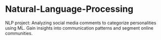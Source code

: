# Natural-Language-Processing
NLP project: Analyzing social media comments to categorize personalities using ML. Gain insights into communication patterns and segment online communities.
